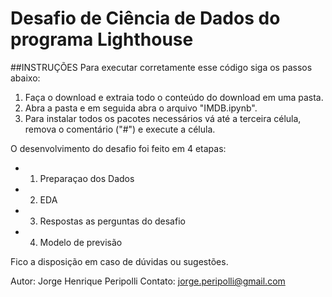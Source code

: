 # Desafio de Ciência de Dados do programa Lighthouse

##INSTRUÇÕES
Para executar corretamente esse código siga os passos abaixo:

1) Faça o download e extraia todo o conteúdo do download em uma pasta.
2) Abra a pasta e em seguida abra o arquivo "IMDB.ipynb".
3) Para instalar todos os pacotes necessários vá até a terceira célula, remova o comentário ("#") e execute a célula.


O desenvolvimento do desafio foi feito em 4 etapas:
- 1. Preparaçao dos Dados
- 2. EDA
- 3. Respostas as perguntas do desafio
- 4. Modelo de previsão

Fico a disposição em caso de dúvidas ou sugestões.


Autor: Jorge Henrique Peripolli
Contato: jorge.peripolli@gmail.com

